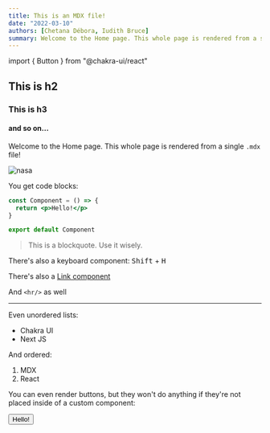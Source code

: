 ```yaml
---
title: This is an MDX file!
date: "2022-03-10"
authors: [Chetana Débora, Iudith Bruce]
summary: Welcome to the Home page. This whole page is rendered from a single .mdx file!
---
```


import { Button } from "@chakra-ui/react"

## This is h2

### This is h3

#### and so on...

Welcome to the Home page. This whole page is rendered from a single `.mdx` file!

<Image
borderRadius='full'
boxSize='150px'
src="https://www.nasa.gov/sites/default/files/1-bluemarble_west.jpg"
alt="nasa"
/>

You get code blocks:

```jsx
const Component = () => {
  return <p>Hello!</p>
}

export default Component
```

> This is a blockquote. Use it wisely.

<span>
  There's also a keyboard component: <kbd>Shift</kbd> + <kbd>H</kbd>
</span>

There's also a [Link component](https://chakra-ui.com)

And `<hr/>` as well

---

Even unordered lists:

- Chakra UI
- Next JS

And ordered:

1. MDX
2. React

You can even render buttons, but they won't do anything if they're not placed inside of a custom component:

<Button>Hello!</Button>

